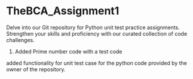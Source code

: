 # TheBCA_Assignment1
Delve into our Git repository for Python unit test practice assignments. Strengthen your skills and proficiency with our curated collection of code challenges.

1) Added Prime number code with a test code



added functionality for unit test case for the python code provided by the owner of the repository.
